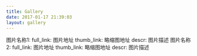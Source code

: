 ```yaml
---
title: Gallery
date: 2017-01-17 21:39:03
layout: gallery
---
```

图片名称1:
  full_link: 图片地址
  thumb_link: 略缩图地址
  descr: 图片描述
图片名称2:
  full_link: 图片地址
  thumb_link: 略缩图地址
  descr: 图片描述